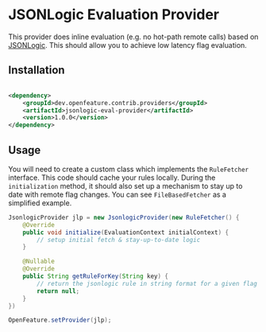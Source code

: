 # JSONLogic Evaluation Provider

This provider does inline evaluation (e.g. no hot-path remote calls) based on [JSONLogic](https://jsonlogic.com/). This should allow you to 
achieve low latency flag evaluation.

## Installation

<!-- x-release-please-start-version -->
```xml

<dependency>
    <groupId>dev.openfeature.contrib.providers</groupId>
    <artifactId>jsonlogic-eval-provider</artifactId>
    <version>1.0.0</version>
</dependency>
```
<!-- x-release-please-end-version -->

## Usage

You will need to create a custom class which implements the `RuleFetcher` interface. This code should cache your 
rules locally. During the `initialization` method, it should also set up a mechanism to stay up to date with remote 
flag changes. You can see `FileBasedFetcher` as a simplified example.

```java
JsonlogicProvider jlp = new JsonlogicProvider(new RuleFetcher() {
    @Override
    public void initialize(EvaluationContext initialContext) {
        // setup initial fetch & stay-up-to-date logic
    }

    @Nullable
    @Override
    public String getRuleForKey(String key) {
        // return the jsonlogic rule in string format for a given flag key
        return null;
    }
})

OpenFeature.setProvider(jlp);
```
